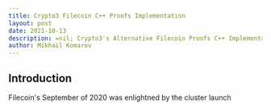 ```yaml
---
title: Crypto3 Filecoin C++ Proofs Implementation
layout: post
date: 2021-10-13
description: =nil; Crypto3's Alternative Filecoin Proofs C++ Implementation.
author: Mikhail Komarov
---
```


## Introduction

Filecoin's September of 2020 was enlightned by the cluster launch
